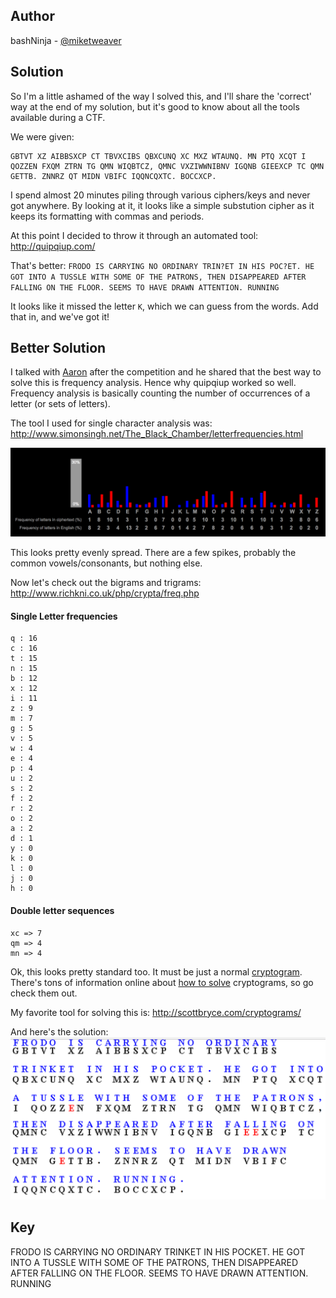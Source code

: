 ## Author
bashNinja - [@miketweaver](https://twitter.com/miketweaver)

## Solution

So I'm a little ashamed of the way I solved this, and I'll share the 'correct' way at the end of my solution, but it's good to know about all the tools available during a CTF.

We were given:

```
GBTVT XZ AIBBSXCP CT TBVXCIBS QBXCUNQ XC MXZ WTAUNQ. MN PTQ XCQT I QOZZEN FXQM ZTRN TG QMN WIQBTCZ, QMNC VXZIWWNIBNV IGQNB GIEEXCP TC QMN GETTB. ZNNRZ QT MIDN VBIFC IQQNCQXTC. BOCCXCP.
```

I spend almost 20 minutes piling through various ciphers/keys and never got anywhere. By looking at it, it looks like a simple substution cipher as it keeps its formatting with commas and periods. 

At this point I decided to throw it through an automated tool:
http://quipqiup.com/

That's better:
`FRODO IS CARRYING NO ORDINARY TRIN?ET IN HIS POC?ET. HE GOT INTO A TUSSLE WITH SOME OF THE PATRONS, THEN DISAPPEARED AFTER FALLING ON THE FLOOR. SEEMS TO HAVE DRAWN ATTENTION. RUNNING`

It looks like it missed the letter `K`, which we can guess from the words. Add that in, and we've got it!

## Better Solution

I talked with [Aaron](https://twitter.com/AaronToponce) after the competition and he shared that the best way to solve this is frequency analysis. Hence why quipqiup worked so well. Frequency analysis is basically counting the number of occurrences of a letter (or sets of letters). 

The tool I used for single character analysis was:
http://www.simonsingh.net/The_Black_Chamber/letterfrequencies.html

![single-letter-frequency](solution-files/single-letter-frequency.png)

This looks pretty evenly spread. There are a few spikes, probably the common vowels/consonants, but nothing else.

Now let's check out the bigrams and trigrams:
http://www.richkni.co.uk/php/crypta/freq.php


#### Single Letter frequencies
```
q : 16
c : 16
t : 15
n : 15
b : 12
x : 12
i : 11
z : 9
m : 7
g : 5
v : 5
w : 4
e : 4
p : 4
u : 2
s : 2
f : 2
r : 2
o : 2
a : 2
d : 1
y : 0
k : 0
l : 0
j : 0
h : 0
```
#### Double letter sequences
```
xc => 7
qm => 4
mn => 4
```

Ok, this looks pretty standard too. It must be just a normal [cryptogram](https://en.wikipedia.org/wiki/Cryptogram). There's tons of information online about [how to solve](http://www.cryptograms.org/tutorial.php) cryptograms, so go check them out.

My favorite tool for solving this is:
http://scottbryce.com/cryptograms/

And here's the solution:
![solutionfile-solved.png](solution-files/solutionfile-solved.png)

## Key
FRODO IS CARRYING NO ORDINARY TRINKET IN HIS POCKET. HE GOT INTO A TUSSLE WITH SOME OF THE PATRONS, THEN DISAPPEARED AFTER FALLING ON THE FLOOR. SEEMS TO HAVE DRAWN ATTENTION. RUNNING
